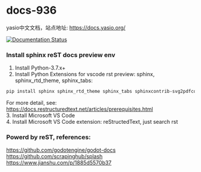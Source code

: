 # docs-936
yasio中文文档，站点地址: https://docs.yasio.org/ 

[![Documentation Status](https://readthedocs.org/projects/yasio-docs/badge/?version=latest)](https://readthedocs.org/projects/yasio-docs/builds/)

### Install sphinx reST docs preview env
 1. Install Python-3.7.x+
 2. Install Python Extensions for vscode rst preview: sphinx, sphinx_rtd_theme, sphinx_tabs: 
   ```sh
   pip install sphinx sphinx_rtd_theme sphinx_tabs sphinxcontrib-svg2pdfconverter
   ```
   For more detail, see: https://docs.restructuredtext.net/articles/prerequisites.html  
 3. Install Microsoft VS Code  
 4. Install Microsoft VS Code extension: reStructedText, just search rst  

### Powerd by reST, references:  
  
https://github.com/godotengine/godot-docs  
https://github.com/scrapinghub/splash  
https://www.jianshu.com/p/1885d5570b37  
